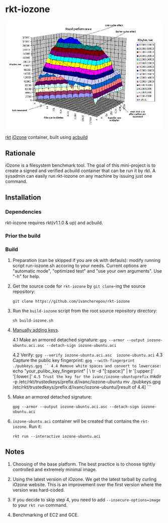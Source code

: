 # rkt-iozone
![](https://github.com/IvanCherepov/rkt-iozone/blob/master/assets/read.gif)

 [rkt](https://coreos.com/rkt) [iOzone](http://www.iozone.org) container, built using [acbuild](https://github.com/appc/acbuild)

## Rationale
 iOzone is a filesystem benchmark tool. The goal of this mini-project is to create a signed and verified acbuild container that can be run it by rkt. A sysadmin can easily run rkt-iozone on any machine by issuing just one command. 

## Installation

### Dependencies
rkt-iozone requires rkt(v1.1.0 & up) and acbuild.

### Prior the build


### Build
1.  Preparation (can be skipped if you are ok with defauls): modify running script run-iozone.sh accoring to your needs. Current options are "automatic mode", "optimized test" and "use your own arguments". Use "-h" for help. 

2. Get the source code for `rkt-iozone` by `git clone`-ing the source repository:
   ```
   git clone https://github.com/ivancherepov/rkt-iozone
   ```

3. Run the `build-iozone` script from the root source repository directory:
   ```
   sh build-iozone.sh
   ```

4. [Manually adding keys](https://github.com/coreos/rkt/blob/master/Documentation/signing-and-verification-guide.md#example-usage). 


	4.1 Make an armored detached signature:
			   ```
			   gpg --armor --output iozone-ubuntu.aci.asc --detach-sign iozone-ubuntu.aci
				```
	
	4.2 Verify:
   			```
   			gpg --verify iozone-ubuntu.aci.asc  iozone-ubuntu.aci
   			```
	4.3 Capture the public key fingerprint:
   			```
   			gpg --with-fingerprint ./pubkeys.gpg
   			``
	4.4 Remove white spaces and convert to lowercase:
   			```
   			echo "your_pulibc_key_fingerprint" | \ tr -d "[:space:]" | tr '[:upper:]' '[:lower:]'
   			```
   	4.5 Trust the key for the ivanc/iozone-ubuntuprefix
   			```
   			mkdir -p /etc/rkt/trustedkeys/prefix.d/ivanc/iozone-ubuntu
			mv ./pubkeys.gpg  /etc/rkt/trustedkeys/prefix.d/ivanc/iozone-ubuntu/[result of 4.4]
   			```

5. Make an armored detached signature:
   ```
   gpg --armor --output iozone-ubuntu.aci.asc --detach-sign iozone-ubuntu.aci
   ```

6. `iozone-ubuntu.aci` container will be created that contains the `rkt-iozone`. Run it:
   ```
   rkt run --interactive iozone-ubuntu.aci
   ```

## Notes
1. Choosing of the base platform. The best practice is to choose tightly controlled and extremely minimal image. 

2. Using the latest version of iOzone. We get the latest tarball by curling iOzone website. This is an improvement over the first version where the version was hard-coded.

3. If you decide to skip step 4, you need to add `--insecure-options=image` to your `rkt run` command.

4. Benchmarking of EC2 and GCE.


 
